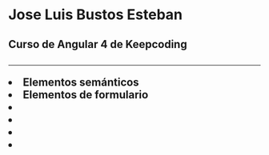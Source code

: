 <h1>Jose Luis Bustos Esteban</h1>
<h2>
Curso de Angular 4 de Keepcoding
<h2>
<hr>
<lu>
    <li>Elementos semánticos</li>
    <li>Elementos de formulario</li>
    <li></li>
    <li></li>
    <li></li>
    <li></li>

</lu>

